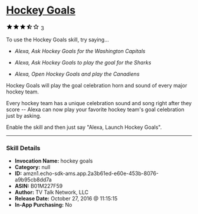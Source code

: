 # [Hockey Goals](http://alexa.amazon.com/#skills/amzn1.echo-sdk-ams.app.2a3b61ed-e60e-453b-8076-a9b95cb8dd7a)
![3.3 stars](../../images/ic_star_black_18dp_1x.png)![3.3 stars](../../images/ic_star_black_18dp_1x.png)![3.3 stars](../../images/ic_star_black_18dp_1x.png)![3.3 stars](../../images/ic_star_half_black_18dp_1x.png)![3.3 stars](../../images/ic_star_border_black_18dp_1x.png) 3

To use the Hockey Goals skill, try saying...

* *Alexa, Ask Hockey Goals for the Washington Capitals*

* *Alexa, Ask Hockey Goals to play the goal for the Sharks*

* *Alexa, Open Hockey Goals and play the Canadiens*

Hockey Goals will play the goal celebration horn and sound of every major hockey team.

Every hockey team has a unique celebration sound and song right after they score -- Alexa can now play your favorite hockey team's goal celebration just by asking.  

Enable the skill and then just say "Alexa, Launch Hockey Goals".

***

### Skill Details

* **Invocation Name:** hockey goals
* **Category:** null
* **ID:** amzn1.echo-sdk-ams.app.2a3b61ed-e60e-453b-8076-a9b95cb8dd7a
* **ASIN:** B01M227F59
* **Author:** TV Talk Network, LLC
* **Release Date:** October 27, 2016 @ 11:15:15
* **In-App Purchasing:** No
